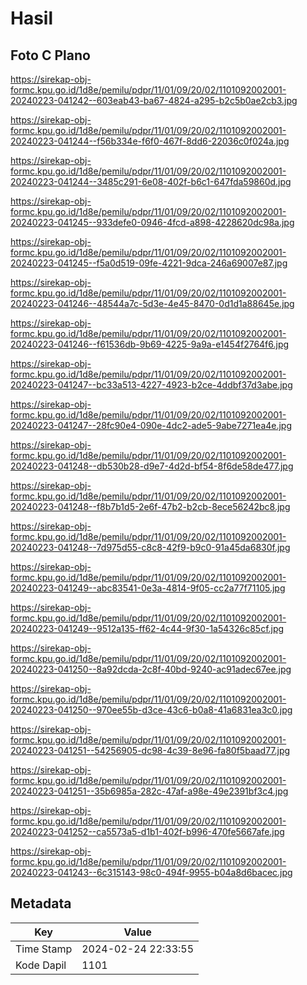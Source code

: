 # Hasil

## Foto C Plano

https://sirekap-obj-formc.kpu.go.id/1d8e/pemilu/pdpr/11/01/09/20/02/1101092002001-20240223-041242--603eab43-ba67-4824-a295-b2c5b0ae2cb3.jpg

https://sirekap-obj-formc.kpu.go.id/1d8e/pemilu/pdpr/11/01/09/20/02/1101092002001-20240223-041244--f56b334e-f6f0-467f-8dd6-22036c0f024a.jpg

https://sirekap-obj-formc.kpu.go.id/1d8e/pemilu/pdpr/11/01/09/20/02/1101092002001-20240223-041244--3485c291-6e08-402f-b6c1-647fda59860d.jpg

https://sirekap-obj-formc.kpu.go.id/1d8e/pemilu/pdpr/11/01/09/20/02/1101092002001-20240223-041245--933defe0-0946-4fcd-a898-4228620dc98a.jpg

https://sirekap-obj-formc.kpu.go.id/1d8e/pemilu/pdpr/11/01/09/20/02/1101092002001-20240223-041245--f5a0d519-09fe-4221-9dca-246a69007e87.jpg

https://sirekap-obj-formc.kpu.go.id/1d8e/pemilu/pdpr/11/01/09/20/02/1101092002001-20240223-041246--48544a7c-5d3e-4e45-8470-0d1d1a88645e.jpg

https://sirekap-obj-formc.kpu.go.id/1d8e/pemilu/pdpr/11/01/09/20/02/1101092002001-20240223-041246--f61536db-9b69-4225-9a9a-e1454f2764f6.jpg

https://sirekap-obj-formc.kpu.go.id/1d8e/pemilu/pdpr/11/01/09/20/02/1101092002001-20240223-041247--bc33a513-4227-4923-b2ce-4ddbf37d3abe.jpg

https://sirekap-obj-formc.kpu.go.id/1d8e/pemilu/pdpr/11/01/09/20/02/1101092002001-20240223-041247--28fc90e4-090e-4dc2-ade5-9abe7271ea4e.jpg

https://sirekap-obj-formc.kpu.go.id/1d8e/pemilu/pdpr/11/01/09/20/02/1101092002001-20240223-041248--db530b28-d9e7-4d2d-bf54-8f6de58de477.jpg

https://sirekap-obj-formc.kpu.go.id/1d8e/pemilu/pdpr/11/01/09/20/02/1101092002001-20240223-041248--f8b7b1d5-2e6f-47b2-b2cb-8ece56242bc8.jpg

https://sirekap-obj-formc.kpu.go.id/1d8e/pemilu/pdpr/11/01/09/20/02/1101092002001-20240223-041248--7d975d55-c8c8-42f9-b9c0-91a45da6830f.jpg

https://sirekap-obj-formc.kpu.go.id/1d8e/pemilu/pdpr/11/01/09/20/02/1101092002001-20240223-041249--abc83541-0e3a-4814-9f05-cc2a77f71105.jpg

https://sirekap-obj-formc.kpu.go.id/1d8e/pemilu/pdpr/11/01/09/20/02/1101092002001-20240223-041249--9512a135-ff62-4c44-9f30-1a54326c85cf.jpg

https://sirekap-obj-formc.kpu.go.id/1d8e/pemilu/pdpr/11/01/09/20/02/1101092002001-20240223-041250--8a92dcda-2c8f-40bd-9240-ac91adec67ee.jpg

https://sirekap-obj-formc.kpu.go.id/1d8e/pemilu/pdpr/11/01/09/20/02/1101092002001-20240223-041250--970ee55b-d3ce-43c6-b0a8-41a6831ea3c0.jpg

https://sirekap-obj-formc.kpu.go.id/1d8e/pemilu/pdpr/11/01/09/20/02/1101092002001-20240223-041251--54256905-dc98-4c39-8e96-fa80f5baad77.jpg

https://sirekap-obj-formc.kpu.go.id/1d8e/pemilu/pdpr/11/01/09/20/02/1101092002001-20240223-041251--35b6985a-282c-47af-a98e-49e2391bf3c4.jpg

https://sirekap-obj-formc.kpu.go.id/1d8e/pemilu/pdpr/11/01/09/20/02/1101092002001-20240223-041252--ca5573a5-d1b1-402f-b996-470fe5667afe.jpg

https://sirekap-obj-formc.kpu.go.id/1d8e/pemilu/pdpr/11/01/09/20/02/1101092002001-20240223-041243--6c315143-98c0-494f-9955-b04a8d6bacec.jpg


## Metadata

| Key        | Value               |
| ---------- | ------------------- |
| Time Stamp | 2024-02-24 22:33:55 |
| Kode Dapil | 1101                |



